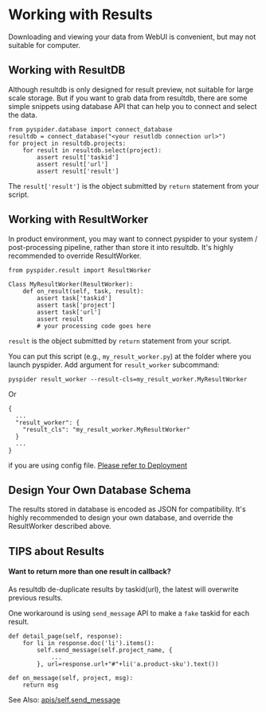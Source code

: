 Working with Results
====================
Downloading and viewing your data from WebUI is convenient, but may not suitable for computer.

Working with ResultDB
---------------------
Although resultdb is only designed for result preview, not suitable for large scale storage. But if you want to grab data from resultdb, there are some simple snippets using database API that can help you to connect and select the data.

```
from pyspider.database import connect_database
resultdb = connect_database("<your resutldb connection url>")
for project in resultdb.projects:
    for result in resultdb.select(project):
        assert result['taskid']
        assert result['url']
        assert result['result']
```

The `result['result']` is the object submitted by `return` statement from your script.

Working with ResultWorker
-------------------------
In product environment, you may want to connect pyspider to your system / post-processing pipeline, rather than store it into resultdb. It's highly recommended to override ResultWorker.

```
from pyspider.result import ResultWorker

Class MyResultWorker(ResultWorker):
    def on_result(self, task, result):
        assert task['taskid']
        assert task['project']
        assert task['url']
        assert result
        # your processing code goes here
```

`result` is the object submitted by `return` statement from your script.

You can put this script (e.g., `my_result_worker.py`) at the folder where you launch pyspider. Add argument for `result_worker` subcommand:

`pyspider result_worker --result-cls=my_result_worker.MyResultWorker`

Or

```
{
  ...
  "result_worker": {
    "result_cls": "my_result_worker.MyResultWorker"
  }
  ...
}
```

if you are using config file. [Please refer to Deployment](/Deployment)

Design Your Own Database Schema
-------------------------------
The results stored in database is encoded as JSON for compatibility. It's highly recommended to design your own database, and override the ResultWorker described above.

TIPS about Results
-------------------
#### Want to return more than one result in callback?
As resultdb de-duplicate results by taskid(url), the latest will overwrite previous results.

One workaround is using `send_message` API to make a `fake` taskid for each result.

```
def detail_page(self, response):
    for li in response.doc('li').items():
        self.send_message(self.project_name, {
            ...
        }, url=response.url+"#"+li('a.product-sku').text())

def on_message(self, project, msg):
    return msg
```

See Also: [apis/self.send_message](/apis/self.send_message)
